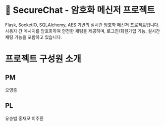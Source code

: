 # 🔐 SecureChat - 암호화 메신저 프로젝트

Flask, SocketIO, SQLAlchemy, AES 기반의 실시간 암호화 메신저 프로젝트입니다. 
사용자 간 메시지를 암호화하여 안전한 채팅을 제공하며, 로그인/회원가입 기능, 실시간 채팅 기능을 포함하고 있습니다.

# 프로젝트 구성원 소개

## PM
오영종
## PL
유승범
홍재모
이주환
